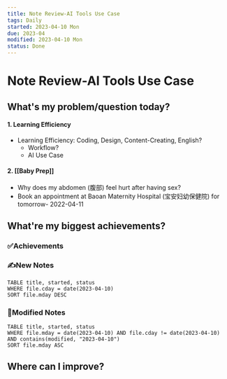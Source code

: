 ```yaml
---
title: Note Review-AI Tools Use Case
tags: Daily
started: 2023-04-10 Mon
due: 2023-04
modified: 2023-04-10 Mon
status: Done
---
```

# Note Review-AI Tools Use Case
## What's my problem/question today?
#### 1. Learning Efficiency
- Learning Efficiency: Coding, Design, Content-Creating, English?
	- Workflow?
	- AI Use Case
#### 2. [[Baby Prep]]
- Why does my abdomen (腹部) feel hurt after having sex?
- Book an appointment at Baoan Maternity Hospital (宝安妇幼保健院) for tomorrow- 2022-04-11
## What're my biggest achievements?
### ✅Achievements

### ✍️New Notes

```dataview
TABLE title, started, status
WHERE file.cday = date(2023-04-10)
SORT file.mday DESC
```

### 📝Modified Notes

```dataview
TABLE title, started, status
WHERE file.mday = date(2023-04-10) AND file.cday != date(2023-04-10) AND contains(modified, "2023-04-10")
SORT file.mday ASC
```

## Where can I improve?
